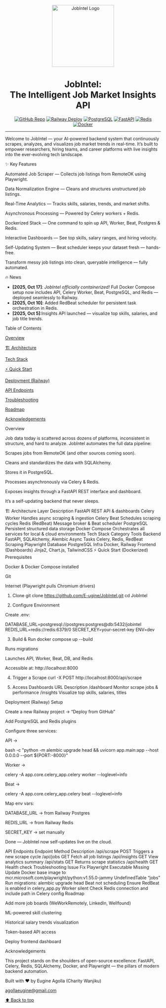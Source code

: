 <a name="readme-top"></a>

<div align="center"> <img src="./assets/jobintel-logo.png" alt="JobIntel Logo" width="200"> <h1 align="center">JobIntel: </br> The Intelligent Job Market Insights API</h1> </div> <div align="center"> <a href="https://github.com/E-ugine/JobIntel"><img src="https://img.shields.io/badge/GitHub-Repo-000?logo=github&logoColor=white&style=for-the-badge" alt="GitHub Repo"></a> <a href="https://railway.app/"><img src="https://img.shields.io/badge/Deploy-Railway-blue?logo=railway&logoColor=white&style=for-the-badge" alt="Railway Deploy"></a> <a href="https://www.postgresql.org/"><img src="https://img.shields.io/badge/PostgreSQL-DB-316192?logo=postgresql&logoColor=white&style=for-the-badge" alt="PostgreSQL"></a> <a href="https://fastapi.tiangolo.com/"><img src="https://img.shields.io/badge/FastAPI-Backend-009688?logo=fastapi&logoColor=white&style=for-the-badge" alt="FastAPI"></a> <a href="https://redis.io/"><img src="https://img.shields.io/badge/Redis-Broker-D92B2B?logo=redis&logoColor=white&style=for-the-badge" alt="Redis"></a> <a href="https://www.docker.com/"><img src="https://img.shields.io/badge/Docker-Containerized-0db7ed?logo=docker&logoColor=white&style=for-the-badge" alt="Docker"></a> <hr> </div>

Welcome to JobIntel — your AI-powered backend system that continuously scrapes, analyzes, and visualizes job market trends in real-time.
It’s built to empower researchers, hiring teams, and career platforms with live insights into the ever-evolving tech landscape.

✨ Key Features

Automated Job Scraper — Collects job listings from RemoteOK using Playwright.

Data Normalization Engine — Cleans and structures unstructured job listings.

Real-Time Analytics — Tracks skills, salaries, trends, and market shifts.

Asynchronous Processing — Powered by Celery workers + Redis.

Dockerized Stack — One command to spin up API, Worker, Beat, Postgres & Redis.

Interactive Dashboards — See top skills, salary ranges, and hiring velocity.

Self-Updating System — Beat scheduler keeps your dataset fresh — hands-free.

Transform messy job listings into clean, queryable intelligence — fully automated.

🔥 News
<div class="scrollable"> <ul> <li><strong>[2025, Oct 17]</strong>: <em>JobIntel officially containerized!</em> Full Docker Compose setup now includes API, Celery Worker, Beat, PostgreSQL, and Redis — deployed seamlessly to Railway.</li> <li><strong>[2025, Oct 10]</strong>: Added RedBeat scheduler for persistent task orchestration in Redis.</li> <li><strong>[2025, Oct 5]</strong>:Insights API launched — visualize top skills, salaries, and job title trends.</li> </ul> </div>
Table of Contents

<a href="#overview"> Overview</a>

<a href="#architecture">🏗️ Architecture</a>

<a href="#stack">Tech Stack</a>

<a href="#quick-start">⚡ Quick Start</a>

<a href="#deployment">Deployment (Railway)</a>

<a href="#api-endpoints">API Endpoints</a>

<a href="#troubleshooting">Troubleshooting</a>

<a href="#roadmap">Roadmap</a>

<a href="#acknowledgements">Acknowledgements</a>

<span id="overview"/>
Overview

Job data today is scattered across dozens of platforms, inconsistent in structure, and hard to analyze.
JobIntel automates the full data pipeline:

Scrapes jobs from RemoteOK (and other sources coming soon).

Cleans and standardizes the data with SQLAlchemy.

Stores it in PostgreSQL.

Processes asynchronously via Celery & Redis.

Exposes insights through a FastAPI REST interface and dashboard.

It’s a self-updating backend that never sleeps.

<span id="architecture"/>
🏗️ Architecture
Layer	Description
FastAPI	REST API & dashboards
Celery Worker	Handles async scraping & ingestion
Celery Beat	Schedules scraping cycles
Redis (RedBeat)	Message broker & Beat scheduler
PostgreSQL	Persistent structured data storage
Docker Compose	Orchestrates all services for local & cloud environments
<span id="stack"/>
Tech Stack
Category	Tools
Backend	FastAPI, SQLAlchemy, Alembic
Async Tasks	Celery, Redis, RedBeat
Scraping	Playwright
Database	PostgreSQL
Infra	Docker, Railway
Frontend (Dashboards)	Jinja2, Chart.js, TailwindCSS
<span id="quick-start"/>
⚡ Quick Start (Dockerized)
Prerequisites

Docker & Docker Compose installed

Git

Internet (Playwright pulls Chromium drivers)

1. Clone
git clone https://github.com/E-ugine/JobIntel.git
cd JobIntel

2. Configure Environment

Create .env:

DATABASE_URL=postgresql://postgres:postgres@db:5432/jobintel
REDIS_URL=redis://redis:6379/0
SECRET_KEY=your-secret-key
ENV=dev

3. Build & Run
docker compose up --build


Runs migrations

Launches API, Worker, Beat, DB, and Redis

Accessible at: http://localhost:8000

4. Trigger a Scrape
curl -X POST http://localhost:8000/api/scrape

5. Access Dashboards
URL	Description
/dashboard	Monitor scrape jobs & performance
/insights	Visualize top skills, salaries, titles
<span id="deployment"/>
Deployment (Railway)
Setup

Create a new Railway project → “Deploy from GitHub”

Add PostgreSQL and Redis plugins

Configure three services:

API →

bash -c "python -m alembic upgrade head && uvicorn app.main:app --host 0.0.0.0 --port ${PORT:-8000}"


Worker →

celery -A app.core.celery_app.celery worker --loglevel=info


Beat →

celery -A app.core.celery_app.celery beat --loglevel=info


Map env vars:

DATABASE_URL → from Railway Postgres

REDIS_URL → from Railway Redis

SECRET_KEY → set manually

Done — JobIntel now self-updates live on the cloud.

<span id="api-endpoints"/>
API Endpoints
Endpoint	Method	Description
/api/scrape	POST	Triggers a new scrape cycle
/api/jobs	GET	Fetch all job listings
/api/insights	GET	View analytics summary
/api/stats	GET	Returns scrape statistics
/api/health	GET	Health check
<span id="troubleshooting"/>
Troubleshooting
Issue	Fix
Playwright Executable Missing	Update Docker base image to mcr.microsoft.com/playwright/python:v1.55.0-jammy
UndefinedTable “jobs”	Run migrations: alembic upgrade head
Beat not scheduling	Ensure RedBeat is enabled in celery_app.py
Worker silent	Check Redis connection and include path in Celery config
<span id="roadmap"/>
Roadmap

Add more job boards (WeWorkRemotely, LinkedIn, Wellfound)

ML-powered skill clustering

Historical salary trends visualization

Token-based API access

Deploy frontend dashboard

<span id="acknowledgements"/>
Acknowledgements

This project stands on the shoulders of open-source excellence:
FastAPI, Celery, Redis, SQLAlchemy, Docker, and Playwright — the pillars of modern backend automation.

Built with ❤️ by Eugine Agolla (Charity Wanjiku)

agollaeugine@gmail.com

<a href="#readme-top">⬆️ Back to top</a>